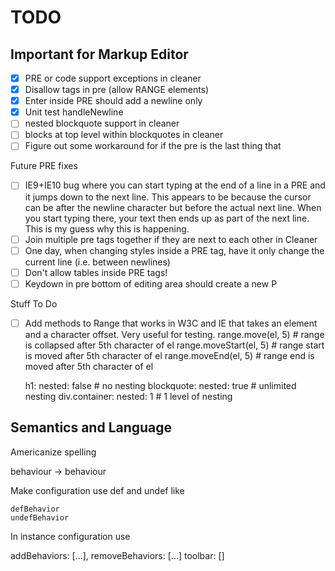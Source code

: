 # TODO

## Important for Markup Editor

* [x] PRE or code support exceptions in cleaner
* [x] Disallow tags in pre (allow RANGE elements)
* [x] Enter inside PRE should add a newline only
* [x] Unit test handleNewline
* [ ] nested blockquote support in cleaner
* [ ] blocks at top level within blockquotes in cleaner
* [ ] Figure out some workaround for if the pre is the last thing that

Future PRE fixes
* [ ] IE9+IE10 bug where you can start typing at the end of a line in a PRE and
      it jumps down to the next line. This appears to be because the cursor can be after the newline character but before the actual next line.
      When you start typing there, your text then ends up as part of the
      next line. This is my guess why this is happening.
* [ ] Join multiple pre tags together if they are next to each other in Cleaner
* [ ] One day, when changing styles inside a PRE tag, have it only change the
      current line (i.e. between newlines)
* [ ] Don't allow tables inside PRE tags!
* [ ] Keydown in pre bottom of editing area should create a new P

Stuff To Do
* [ ] Add methods to Range that works in W3C and IE that takes an element
      and a character offset. Very useful for testing.
      range.move(el, 5)      # range is collapsed after 5th character of el
      range.moveStart(el, 5) # range start is moved after 5th character of el
      range.moveEnd(el, 5)   # range end is moved after 5th character of el


    h1:
      nested: false   # no nesting
    blockquote:
      nested: true    # unlimited nesting
    div.container:
      nested: 1       # 1 level of nesting


## Semantics and Language

Americanize spelling

  behaviour -> behaviour

Make configuration use def and undef like

    defBehavior
    undefBehavior

In instance configuration use

  addBehaviors: [...],
  removeBehaviors: [...]
  toolbar: []
